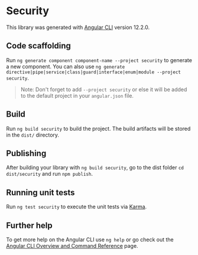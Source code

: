 # Security

This library was generated with [Angular CLI](https://github.com/angular/angular-cli) version 12.2.0.

## Code scaffolding

Run `ng generate component component-name --project security` to generate a new component. You can also use `ng generate directive|pipe|service|class|guard|interface|enum|module --project security`.
> Note: Don't forget to add `--project security` or else it will be added to the default project in your `angular.json` file. 

## Build

Run `ng build security` to build the project. The build artifacts will be stored in the `dist/` directory.

## Publishing

After building your library with `ng build security`, go to the dist folder `cd dist/security` and run `npm publish`.

## Running unit tests

Run `ng test security` to execute the unit tests via [Karma](https://karma-runner.github.io).

## Further help

To get more help on the Angular CLI use `ng help` or go check out the [Angular CLI Overview and Command Reference](https://angular.io/cli) page.
